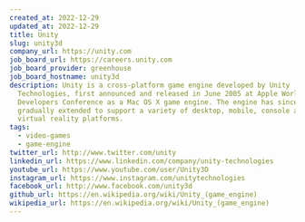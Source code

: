 ```yaml
---
created_at: 2022-12-29
updated_at: 2022-12-29
title: Unity
slug: unity3d
company_url: https://unity.com
job_board_url: https://careers.unity.com
job_board_provider: greenhouse
job_board_hostname: unity3d
description: Unity is a cross-platform game engine developed by Unity
  Technologies, first announced and released in June 2005 at Apple Worldwide
  Developers Conference as a Mac OS X game engine. The engine has since been
  gradually extended to support a variety of desktop, mobile, console and
  virtual reality platforms.
tags:
  - video-games
  - game-engine
twitter_url: http://www.twitter.com/unity
linkedin_url: https://www.linkedin.com/company/unity-technologies
youtube_url: https://www.youtube.com/user/Unity3D
instagram_url: https://www.instagram.com/unitytechnologies
facebook_url: http://www.facebook.com/unity3d
github_url: https://en.wikipedia.org/wiki/Unity_(game_engine)
wikipedia_url: https://en.wikipedia.org/wiki/Unity_(game_engine)
---
```


